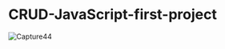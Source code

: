 # CRUD-JavaScript-first-project
![Capture44](https://github.com/user-attachments/assets/5c41936a-9b46-48a4-8f09-f58f7b267607)
